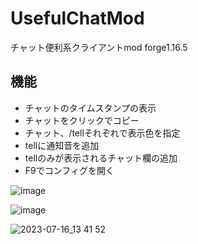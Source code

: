 # UsefulChatMod
チャット便利系クライアントmod forge1.16.5

## 機能
- チャットのタイムスタンプの表示
- チャットをクリックでコピー
- チャット、/tellそれぞれで表示色を指定
- tellに通知音を追加
- tellのみが表示されるチャット欄の追加
- F9でコンフィグを開く

![image](https://github.com/TACOWASA059/UsefulChatMod/assets/115648249/18688fe7-b2b3-469b-a0a4-90fd875c3294)

![image](https://github.com/TACOWASA059/UsefulChatMod/assets/115648249/c2309d70-e0de-4561-ada6-6946237170da)

![2023-07-16_13 41 52](https://github.com/TACOWASA059/UsefulChatMod/assets/115648249/bc8df09b-adb6-4edc-a821-998920402237)
